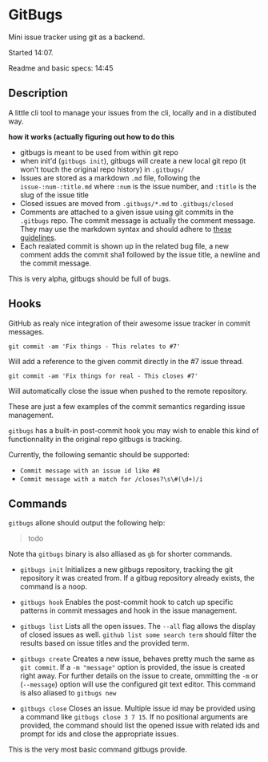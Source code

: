 
# GitBugs

Mini issue tracker using git as a backend.

Started 14:07.

Readme and basic specs: 14:45

## Description


A little cli tool to manage your issues from the cli, locally and in a
distibuted way.

**how it works (actually figuring out how to do this**

* gitbugs is meant to be used from within git repo
* when init'd (`gitbugs init`), gitbugs will create a new local
  git repo (it won't touch the original repo history) in `.gitbugs/`
* Issues are stored as a markdown `.md` file, following the
  `issue-:num-:title.md` where `:num` is the issue number, and `:title`
  is the slug of the issue title
* Closed issues are moved from `.gitbugs/*.md` to `.gitbugs/closed`
* Comments are attached to a given issue using git commits in the
  `.gitbugs` repo. The commit message is actually the comment message.
  They may use the markdown syntax and should adhere to [these
  guidelines](http://tbaggery.com/2008/04/19/a-note-about-git-commit-messages.html).
* Each realated commit is shown up in the related bug file, a new
  comment adds the commit sha1 followed by the issue title, a newline
  and the commit message.

This is very alpha, gitbugs should be full of bugs.

## Hooks

GitHub as realy nice integration of their awesome issue tracker in
commit messages.

    git commit -am 'Fix things - This relates to #7'

Will add a reference to the given commit directly in the #7 issue
thread.

    git commit -am 'Fix things for real - This closes #7'

Will automatically close the issue when pushed to the remote repository.

These are just a few examples of the commit semantics regarding issue
management.

`gitbugs` has a built-in post-commit hook you may wish to enable this
kind of functionnality in the original repo gitbugs is tracking.


Currently, the following semantic should be supported:

* `Commit message with an issue id like #8`
* `Commit message with a match for /closes?\s\#(\d+)/i`


## Commands

`gitbugs` allone should output the following help:

> todo

Note tha `gitbugs` binary is also alliased as `gb` for shorter commands.

* `gitbugs init`
Initializes a new gitbugs repository, tracking the git
repository it was created from. If a gitbug repository already exists,
the command is a noop.

* `gitbugs hook`
Enables the post-commit hook to catch up specific patterns in commit
messages and hook in the issue management.

* `gitbugs list`
Lists all the open issues. The `--all` flag allows the display of closed
issues as well. `github list some search term` should filter the results
based on issue titles and the provided term.

* `gitbugs create`
Creates a new issue, behaves pretty much the same as `git commit`. If a
`-m "message"` option is provided, the issue is created right away. For
further details on the issue to create, ommitting the `-m` or
(`--message`) option will use the configured git text editor. This
command is also aliased to `gitbugs new`

* `gitbugs close`
Closes an issue. Multiple issue id may be provided using a command like
`gitbugs close 3 7 15`. If no positional arguments are provided, the
command should list the opened issue with related ids and prompt for ids
and close the appropriate issues.


This is the very most basic command gitbugs provide.




